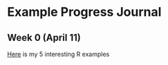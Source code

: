# Example Progress Journal

## Week 0 (April 11)

[Here](index.html) is my 5 interesting R examples
